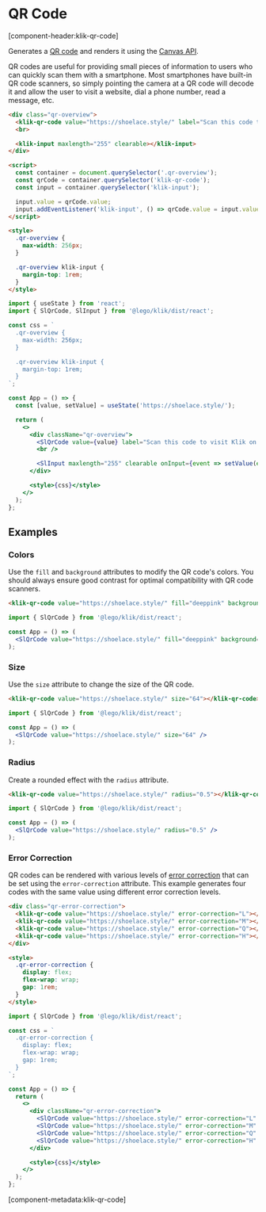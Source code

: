 # QR Code

[component-header:klik-qr-code]

Generates a [QR code](https://www.qrcode.com/) and renders it using the [Canvas API](https://developer.mozilla.org/en-US/docs/Web/API/Canvas_API).

QR codes are useful for providing small pieces of information to users who can quickly scan them with a smartphone. Most smartphones have built-in QR code scanners, so simply pointing the camera at a QR code will decode it and allow the user to visit a website, dial a phone number, read a message, etc.

```html preview
<div class="qr-overview">
  <klik-qr-code value="https://shoelace.style/" label="Scan this code to visit Klik on the web!"></klik-qr-code>
  <br>

  <klik-input maxlength="255" clearable></klik-input>
</div>

<script>
  const container = document.querySelector('.qr-overview');
  const qrCode = container.querySelector('klik-qr-code');
  const input = container.querySelector('klik-input');

  input.value = qrCode.value;
  input.addEventListener('klik-input', () => qrCode.value = input.value);
</script>

<style>
  .qr-overview {
    max-width: 256px;
  }

  .qr-overview klik-input {
    margin-top: 1rem;
  }
</style>
```

```jsx react
import { useState } from 'react';
import { SlQrCode, SlInput } from '@lego/klik/dist/react';

const css = `
  .qr-overview {
    max-width: 256px;
  }

  .qr-overview klik-input {
    margin-top: 1rem;
  }
`;

const App = () => {
  const [value, setValue] = useState('https://shoelace.style/');

  return (
    <>
      <div className="qr-overview">
        <SlQrCode value={value} label="Scan this code to visit Klik on the web!" />
        <br />

        <SlInput maxlength="255" clearable onInput={event => setValue(event.target.value)} />
      </div>

      <style>{css}</style>
    </>
  );
};
```

## Examples

### Colors

Use the `fill` and `background` attributes to modify the QR code's colors. You should always ensure good contrast for optimal compatibility with QR code scanners.

```html preview
<klik-qr-code value="https://shoelace.style/" fill="deeppink" background="white"></klik-qr-code>
```

```jsx react
import { SlQrCode } from '@lego/klik/dist/react';

const App = () => (
  <SlQrCode value="https://shoelace.style/" fill="deeppink" background="white" />
);
```

### Size

Use the `size` attribute to change the size of the QR code.

```html preview
<klik-qr-code value="https://shoelace.style/" size="64"></klik-qr-code>
```

```jsx react
import { SlQrCode } from '@lego/klik/dist/react';

const App = () => (
  <SlQrCode value="https://shoelace.style/" size="64" />
);
```

### Radius

Create a rounded effect with the `radius` attribute.

```html preview
<klik-qr-code value="https://shoelace.style/" radius="0.5"></klik-qr-code>
```

```jsx react
import { SlQrCode } from '@lego/klik/dist/react';

const App = () => (
  <SlQrCode value="https://shoelace.style/" radius="0.5" />
);
```

### Error Correction

QR codes can be rendered with various levels of [error correction](https://www.qrcode.com/en/about/error_correction.html) that can be set using the `error-correction` attribute. This example generates four codes with the same value using different error correction levels.

```html preview
<div class="qr-error-correction">
  <klik-qr-code value="https://shoelace.style/" error-correction="L"></klik-qr-code>
  <klik-qr-code value="https://shoelace.style/" error-correction="M"></klik-qr-code>
  <klik-qr-code value="https://shoelace.style/" error-correction="Q"></klik-qr-code>
  <klik-qr-code value="https://shoelace.style/" error-correction="H"></klik-qr-code>
</div>

<style>
  .qr-error-correction {
    display: flex;
    flex-wrap: wrap;
    gap: 1rem;
  }
</style>
```

```jsx react
import { SlQrCode } from '@lego/klik/dist/react';

const css = `
  .qr-error-correction {
    display: flex;
    flex-wrap: wrap;
    gap: 1rem;
  }
`;

const App = () => {
  return (
    <>
      <div className="qr-error-correction">
        <SlQrCode value="https://shoelace.style/" error-correction="L" />
        <SlQrCode value="https://shoelace.style/" error-correction="M" />
        <SlQrCode value="https://shoelace.style/" error-correction="Q" />
        <SlQrCode value="https://shoelace.style/" error-correction="H" />
      </div>

      <style>{css}</style>
    </>
  );
};
```

[component-metadata:klik-qr-code]
